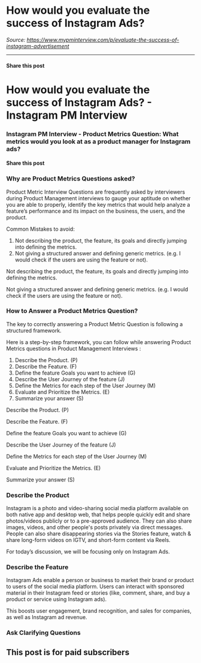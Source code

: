 # How would you evaluate the success of Instagram Ads?

*Source: https://www.mypminterview.com/p/evaluate-the-success-of-instagram-advertisement*

---

#### Share this post

# How would you evaluate the success of Instagram Ads? - Instagram PM Interview

### Instagram PM Interview - Product Metrics Question: What metrics would you look at as a product manager for Instagram ads?

#### Share this post





### Why are Product Metrics Questions asked?



Product Metric Interview Questions are frequently asked by interviewers during Product Management interviews to gauge your aptitude on whether you are able to properly, identify the key metrics that would help analyze a feature’s performance and its impact on the business, the users, and the product.

Common Mistakes to avoid:

1. Not describing the product, the feature, its goals and directly jumping into defining the metrics.
2. Not giving a structured answer and defining generic metrics. (e.g. I would check if the users are using the feature or not).

Not describing the product, the feature, its goals and directly jumping into defining the metrics.

Not giving a structured answer and defining generic metrics. (e.g. I would check if the users are using the feature or not).



### How to Answer a Product Metrics Question?



The key to correctly answering a Product Metric Question is following a structured framework.

Here is a step-by-step framework, you can follow while answering Product Metrics questions in Product Management Interviews :

1. Describe the Product. (P)
2. Describe the Feature. (F)
3. Define the feature Goals you want to achieve (G)
4. Describe the User Journey of the feature (J)
5. Define the Metrics for each step of the User Journey (M)
6. Evaluate and Prioritize the Metrics. (E)
7. Summarize your answer (S)

Describe the Product. (P)

Describe the Feature. (F)

Define the feature Goals you want to achieve (G)

Describe the User Journey of the feature (J)

Define the Metrics for each step of the User Journey (M)

Evaluate and Prioritize the Metrics. (E)

Summarize your answer (S)



### Describe the Product



Instagram is a photo and video-sharing social media platform available on both native app and desktop web, that helps people quickly edit and share photos/videos publicly or to a pre-approved audience. They can also share images, videos, and other people's posts privately via direct messages. People can also share disappearing stories via the Stories feature, watch & share long-form videos on IGTV, and short-form content via Reels.

For today’s discussion, we will be focusing only on Instagram Ads.



### Describe the Feature



Instagram Ads enable a person or business to market their brand or product to users of the social media platform. Users can interact with sponsored material in their Instagram feed or stories (like, comment, share, and buy a product or service using Instagram ads).

This boosts user engagement, brand recognition, and sales for companies, as well as Instagram ad revenue.



### Ask Clarifying Questions

## This post is for paid subscribers


